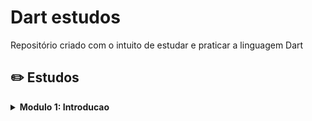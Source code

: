 # Dart estudos
Repositório criado com o intuito de estudar e praticar a linguagem Dart


## ✏️ Estudos

<details><summary><b>Modulo 1: Introducao</b></summary>
  
- (1) Introducao a linguagem dart, aprendendo conceitos basicos **(OK)**
  - Primeiro hello world!
    



</details>
